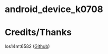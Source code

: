 # android_device_k0708

# Credits/Thanks
los14mt6582 (<a href="https://github.com/los14mt6582">Github</a>)
